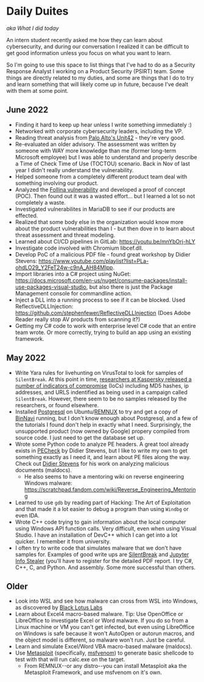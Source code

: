 # Daily Duites
*aka What I did today*

An intern student recently asked me how they can learn about cybersecurity, and during our conversation I realized it can be difficult to get good information unless you focus on what you want to learn.

So I'm going to use this space to list things that I've had to do as a Security Response Analyst I working on a Product Security (PSIRT) team.
Some things are directly related to my duties, and some are things that I do to try and learn something that will likely come up in future, because I've dealt with them at some point.

## June 2022
* Finding it hard to keep up hear unless I write something immediately :)
* Networked with corporate cybersecurity leaders, including the VP.
* Reading threat analysis from [Palo Alto's Unit42](https://unit42.paloaltonetworks.com/) - they're very good.
* Re-evaluated an older advisory. The assessment was written by someone with WAY more knowledge than me (former long-term Microsoft employee) but I was able to understand and properly describe a Time of Check Time of Use (TOCTOU) scenario. Back in Nov of last year I didn't really understand the vulnerability.
* Helped someone from a completely different product team deal with something involving our product.
* Analyzed the [Follina vulnerability](https://www.huntress.com/blog/microsoft-office-remote-code-execution-follina-msdt-bug) and developed a proof of concept (POC). Then found out it was a wasted effort... but I learned a lot so not completely a waste.
* Investigated vulnerabilites in MariaDB to see if our products are effected.
* Realized that some body else in the organization would know more about the product vulnerabilities than I - but then dove in to learn about threat assessment and threat modeling.
* Learned about CI/CD pipelines in GitLab: <https://youtu.be/mnYbOrj-hLY>
* Investigate code involved with Chromium libcef.dll.
* Develop PoC of a malicious PDF file - found great workshop by Didier Stevens: <https://www.youtube.com/playlist?list=PLa-ohdLO29_Y2FeT24w-c9nA_AH84MIpp>.
* Import libraries into a C# project using NuGet: https://docs.microsoft.com/en-us/nuget/consume-packages/install-use-packages-visual-studio, but also there is just the Package Management console for commandline action.
* Inject a DLL into a running process to see if it can be blocked. Used ReflectiveDLLInjection: https://github.com/stephenfewer/ReflectiveDLLInjection (Does Adobe Reader really stop AV products from scanning it?)
* Getting my C# code to work with enterprise level C# code that an entire team wrote. Or more correctly, trying to build an app using an existing framework.

## May 2022
* Write Yara rules for livehunting on VirusTotal to look for samples of `SilentBreak`. At this point in time, [researchers at Kaspersky released a number of indicators of compromise](https://securelist.com/a-new-secret-stash-for-fileless-malware/106393/) (IoCs) including MD5 hashes, ip addresses, and URLS indentified as being used in a campaign called `SilentBreak`. However, there seem to be no samples released by the researchers, or found elsewhere.
* Installed [Postgresql](https://www.postgresql.org/) on Ubuntu/[REMNUX](https://remnux.org/) to try and get a copy of [BinNavi](https://github.com/google/binnavi) running, but I don't know enough about Postgresql, and a few of the tutorials I found don't help in exactly what I need. Surprisingly, the unsupported product (now owned by Google) propery compiled from source code. I just need to get the database set up.
* Wrote some Python code to analyze PE headers. A great tool already exists in [PECheck](https://blog.didierstevens.com/2020/03/15/pecheck-py-version-0-7-10/) by Didier Stevens, but I like to write my own to get something exactly as I need it, and learn about PE files along the way. Check out [Didier Stevens](https://blog.didierstevens.com/) for his work on analyzing malicious documents (maldocs). 
  * He also seems to have a mentoring wiki on reverse engineering Windows malware: <https://scratchpad.fandom.com/wiki/Reverse_Engineering_Mentoring>
* Learned to use `gdb` by reading part of Hacking: The Art of Exploitation and that made it a lot easier to debug a program than using `Windbg` or even IDA.
* Wrote C++ code trying to gain information about the local computer using Windows API function calls. Very difficult, even when using Visual Studio. I have an installation of DevC++ which I can get into a lot quicker. I remember it from university.
* I often try to write code that simulates malware that we don't have samples for. Examples of good write ups are [SilentBreak](https://securelist.com/a-new-secret-stash-for-fileless-malware/106393/) and [Jupyter Info Stealer](https://blog.morphisec.com/jupyter-infostealer-backdoor-introduction) (you'll have to register for the detailed PDF report. I try C#, C++, C, and Python. And assembly. Some more successful than others.

## Older
* Look into WSL and see how malware can cross from WSL into Windows, as discovered by [Black Lotus Labs](https://blog.lumen.com/windows-subsystem-for-linux-wsl-threats/)
* Learn about Excel4 macro-based malware. Tip: Use OpenOffice or LibreOffice to investigate Excel or Word malware. If you do so from a Linux machine or VM you can't get infected, but even using LibreOffice on Windows is safe because it won't AutoOpen or autorun macros, and the object model is different, so malware won't run. Just be careful.
* Learn and simulate Excel/Word VBA macro-based malware (maldocs).
* Use [Metasploit](https://www.metasploit.com/) (specifically, [msfvenom](https://www.offensive-security.com/metasploit-unleashed/msfvenom/)) to generate basic shellcode to test with that will run calc.exe on the target.
  * From REMNUX--or any distro--you can install Metasploit aka the Metasploit Framework, and use msfvenom on it's own.
